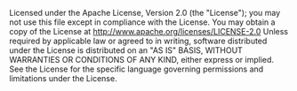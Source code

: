 Licensed under the Apache License, Version 2.0 (the "License"); you may not use this file except in compliance with the
License. You may obtain a copy of the License at
http://www.apache.org/licenses/LICENSE-2.0
Unless required by applicable law or agreed to in writing, software distributed under the License is distributed on an "AS 
IS" BASIS, WITHOUT WARRANTIES OR CONDITIONS OF ANY KIND, either express or implied. See the License for the 
specific language governing permissions and limitations under the License.
